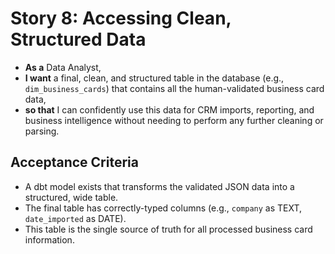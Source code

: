 # Story 8: Accessing Clean, Structured Data

* **As a** Data Analyst,
* **I want** a final, clean, and structured table in the database (e.g., `dim_business_cards`) that contains all the human-validated business card data,
* **so that** I can confidently use this data for CRM imports, reporting, and business intelligence without needing to perform any further cleaning or parsing.

## Acceptance Criteria

* A dbt model exists that transforms the validated JSON data into a structured, wide table.
* The final table has correctly-typed columns (e.g., `company` as TEXT, `date_imported` as DATE).
* This table is the single source of truth for all processed business card information.
